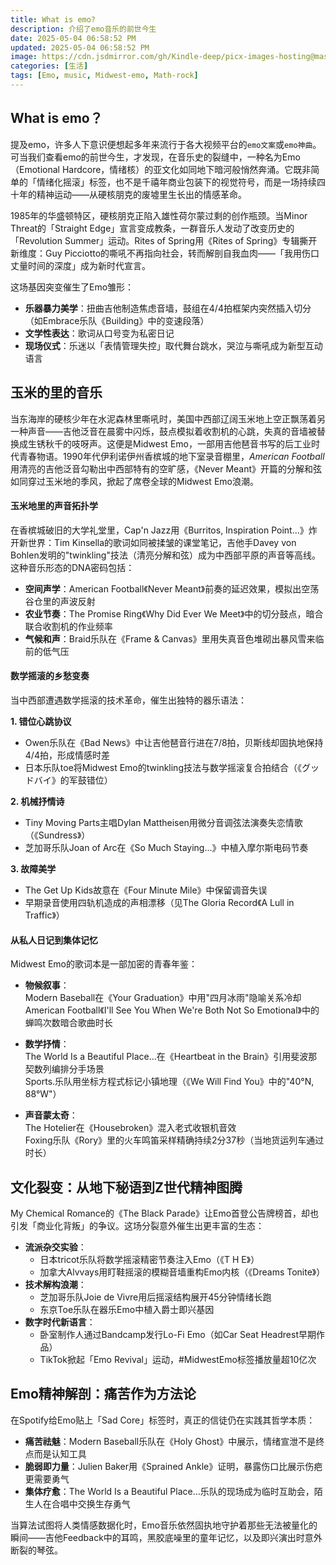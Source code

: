 ```yaml
---
title: What is emo?
description: 介绍了emo音乐的前世今生
date: 2025-05-04 06:58:52 PM
updated: 2025-05-04 06:58:52 PM
image: https://cdn.jsdmirror.com/gh/Kindle-deep/picx-images-hosting@master/what-is-emo.png
categories: [生活]
tags: [Emo, music, Midwest-emo, Math-rock]
---
```

## **What is emo**？
提及emo，许多人下意识便想起多年来流行于各大视频平台的`emo文案`或`emo神曲`。可当我们查看emo的前世今生，才发现，在音乐史的裂缝中，一种名为Emo（Emotional Hardcore，情绪核）的亚文化如同地下暗河般悄然奔涌。它既非简单的「情绪化摇滚」标签，也不是千禧年商业包装下的视觉符号，而是一场持续四十年的精神运动——从硬核朋克的废墟里生长出的情感革命。

1985年的华盛顿特区，硬核朋克正陷入雄性荷尔蒙过剩的创作瓶颈。当Minor Threat的「Straight Edge」宣言变成教条，一群音乐人发动了改变历史的「Revolution Summer」运动。Rites of Spring用《Rites of Spring》专辑撕开新维度：Guy Picciotto的嘶吼不再指向社会，转而解剖自我血肉——「我用伤口丈量时间的深度」成为新时代宣言。

这场基因突变催生了Emo雏形：
- **乐器暴力美学**：扭曲吉他制造焦虑音墙，鼓组在4/4拍框架内突然插入切分（如Embrace乐队《Building》中的变速段落）
- **文学性表达**：歌词从口号变为私密日记
- **现场仪式**：乐迷以「表情管理失控」取代舞台跳水，哭泣与嘶吼成为新型互动语言

## **玉米的里的音乐**
当东海岸的硬核少年在水泥森林里嘶吼时，美国中西部辽阔玉米地上空正飘荡着另一种声音——吉他泛音在晨雾中闪烁，鼓点模拟着收割机的心跳，失真的音墙被替换成生锈秋千的吱呀声。这便是Midwest Emo，一部用吉他琶音书写的后工业时代青春物语。1990年代伊利诺伊州香槟城的地下室录音棚里，*American Football*用清亮的吉他泛音勾勒出中西部特有的空旷感，《Never Meant》开篇的分解和弦如同穿过玉米地的季风，掀起了席卷全球的Midwest Emo浪潮。

#### **玉米地里的声音拓扑学**
在香槟城破旧的大学礼堂里，Cap'n Jazz用《Burritos, Inspiration Point...》炸开新世界：Tim Kinsella的歌词如同被揉皱的课堂笔记，吉他手Davey von Bohlen发明的"twinkling"技法（清亮分解和弦）成为中西部平原的声音等高线。这种音乐形态的DNA密码包括：

- **空间声学**：American Football《Never Meant》前奏的延迟效果，模拟出空荡谷仓里的声波反射
- **农业节奏**：The Promise Ring《Why Did Ever We Meet》中的切分鼓点，暗合联合收割机的作业频率
- **气候和声**：Braid乐队在《Frame & Canvas》里用失真音色堆砌出暴风雪来临前的低气压

#### **数学摇滚的乡愁变奏**
当中西部遭遇数学摇滚的技术革命，催生出独特的器乐语法：

**1. 错位心跳协议**  
- Owen乐队在《Bad News》中让吉他琶音行进在7/8拍，贝斯线却固执地保持4/4拍，形成情感时差  
- 日本乐队toe将Midwest Emo的twinkling技法与数学摇滚复合拍结合（《グッドバイ》的军鼓错位）  

**2. 机械抒情诗**  
- Tiny Moving Parts主唱Dylan Mattheisen用微分音调弦法演奏失恋情歌（《Sundress》）  
- 芝加哥乐队Joan of Arc在《So Much Staying...》中植入摩尔斯电码节奏  

**3. 故障美学**  
- The Get Up Kids故意在《Four Minute Mile》中保留调音失误  
- 早期录音使用四轨机造成的声相漂移（见The Gloria Record《A Lull in Traffic》）  

#### **从私人日记到集体记忆**
Midwest Emo的歌词本是一部加密的青春年鉴：

- **物候叙事**：  
  Modern Baseball在《Your Graduation》中用"四月冰雨"隐喻关系冷却  
  American Football《I'll See You When We're Both Not So Emotional》中的蝉鸣次数暗合歌曲时长  

- **数学抒情**：  
  The World Is a Beautiful Place...在《Heartbeat in the Brain》引用斐波那契数列编排分手场景  
  Sports.乐队用坐标方程式标记小镇地理（《We Will Find You》中的"40°N, 88°W"）  

- **声音蒙太奇**：  
  The Hotelier在《Housebroken》混入老式收银机音效  
  Foxing乐队《Rory》里的火车鸣笛采样精确持续2分37秒（当地货运列车通过时长） 

## **文化裂变：从地下秘语到Z世代精神图腾**
My Chemical Romance的《The Black Parade》让Emo首登公告牌榜首，却也引发「商业化背叛」的争议。这场分裂意外催生出更丰富的生态：

- **流派杂交实验**：  
  - 日本tricot乐队将数学摇滚精密节奏注入Emo（《T H E》）
  - 加拿大Alvvays用盯鞋摇滚的模糊音墙重构Emo内核（《Dreams Tonite》）
- **技术解构浪潮**：  
  - 芝加哥乐队Joie de Vivre用后摇滚结构展开45分钟情绪长跑
  - 东京Toe乐队在器乐Emo中植入爵士即兴基因
- **数字时代新语言**：  
  - 卧室制作人通过Bandcamp发行Lo-Fi Emo（如Car Seat Headrest早期作品）
  - TikTok掀起「Emo Revival」运动，#MidwestEmo标签播放量超10亿次

## **Emo精神解剖：痛苦作为方法论**
在Spotify给Emo贴上「Sad Core」标签时，真正的信徒仍在实践其哲学本质：
- **痛苦祛魅**：Modern Baseball乐队在《Holy Ghost》中展示，情绪宣泄不是终点而是认知工具
- **脆弱即力量**：Julien Baker用《Sprained Ankle》证明，暴露伤口比展示伤疤更需要勇气
- **集体疗愈**：The World Is a Beautiful Place...乐队的现场成为临时互助会，陌生人在合唱中交换生存勇气

当算法试图将人类情感数据化时，Emo音乐依然固执地守护着那些无法被量化的瞬间——吉他Feedback中的耳鸣，黑胶底噪里的童年记忆，以及即兴演出时意外断裂的琴弦。

